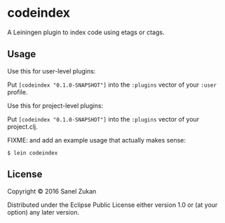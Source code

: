 # codeindex

A Leiningen plugin to index code using etags or ctags.

## Usage

Use this for user-level plugins:

Put `[codeindex "0.1.0-SNAPSHOT"]` into the `:plugins` vector of your `:user`
profile.

Use this for project-level plugins:

Put `[codeindex "0.1.0-SNAPSHOT"]` into the `:plugins` vector of your project.clj.

FIXME: and add an example usage that actually makes sense:

    $ lein codeindex

## License

Copyright © 2016 Sanel Zukan

Distributed under the Eclipse Public License either version 1.0 or (at
your option) any later version.

